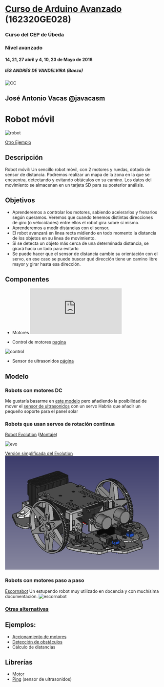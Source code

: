 # [Curso de Arduino Avanzado](http://www.cepubeda.es/cepubeda/?mod=noticia&id=41) (162320GE028)

### Curso del CEP de Úbeda

### Nivel avanzado

#### 14, 21, 27 abril y  4, 10, 23 de Mayo de 2016

#####  IES ANDRÉS DE VANDELVIRA (Baeza)

![CC](https://licensebuttons.net/l/by-sa/3.0/88x31.png)
## José Antonio Vacas  @javacasm

# Robot móvil

![robot](https://lh6.googleusercontent.com/-0FRQ2C8_RGE/VTpwbOIYmpI/AAAAAAAA4w8/bBxwFRr3z4M/w1014-h761-no/IMG_20150423_202826.jpg)

[Otro Ejemplo](http://www.leantec.es/blog/13_Robot-autonomo-esquiva-objetos.html)

## Descripción

Robot móvil: Un sencillo robot móvil, con 2 motores y ruedas, dotado de sensor de distancia. Podremos realizar un mapa de la zona en la que se encuentra, detectando y evitando obtáculos en su camino. Los datos del movimiento se almacenan en un tarjeta SD para su posterior análisis.

## Objetivos

* Aprenderemos a controlar los motores, sabiendo acelerarlos y frenarlos según queramos. Veremos que cuando tenemos distintas direcciones de giro (o velocidades) entre ellos el robot gira sobre sí mismo.
* Aprenderemos a medir distancias con el sensor.
* El robot avanzará en línea recta midiendo en todo momento la distancia de los objetos en su línea de movimiento.
* Si se detecta un objeto más cerca de una determinada distancia, se girará hacia un lado para evitarlo
* Se puede hacer que el sensor de distancia cambie su orientación con el servo, en ese caso se puede buscar qué dirección tiene un camino libre mayor y girar hasta esa dirección.

## Componentes

* Motores
![motor](http://www.electan.com/product_thumb.php?img=images/Pololu/0J1093.jpg&w=320&h=240)

* Control de motores [pagina](http://www.dfrobot.com/wiki/index.php?title=Arduino_Motor_Shield_(L298N)_(SKU:DRI0009))

![control](http://www.dfrobot.com/wiki/images/1/1e/Arduino_Shield3.png)

* Sensor de ultrasonidos [página](http://www.seeedstudio.com/wiki/index.php?title=Ultra_Sonic_range_measurement_module)

## Modelo

### Robots con motores DC

Me gustaría basarme en [este modelo](http://www.thingiverse.com/thing:200582) pero añadiendo la posibilidad de mover el [sensor de ultrasonidos](http://www.thingiverse.com/thing:787202) con un servo
Habría que añadir un pequeño soporte para el panel solar

### Robots que usan servos de rotación continua

[Robot Evolution](http://www.thingiverse.com/thing:750928/#files) ([Montaje](http://diwo.bq.com/montaje-del-printbot-evolution/))

![evo](http://www.tecselec.com/521-thickbox_default/bq-kit-printbot-evolution.jpg)

[Versión simplificada del Evolution](https://github.com/javacasm/evoPrintBot)
![evoPrintBot](https://github.com/javacasm/evoPrintBot/raw/master/imagenes/evoPrintBot.png)

### Robots con motores paso a paso

[Escornabot](https://escornabot.com/web/es/home/4) Un estupendo robot muy utilizado en docencia y con muchísima documentación.
![escornabot](https://escornabot.com/web/sites/default/files/node_attachs/brivoipcb.jpg)

### [Otras alternativas](http://www.thingiverse.com/javacasm/collections/robot-movil)



## Ejemplos:

* [Accionamiento de motores](http://www.dfrobot.com/wiki/index.php?title=Arduino_Motor_Shield_(L298N)_(SKU:DRI0009)#Sample_Code)
* [Detección de obstáculos](http://www.seeedstudio.com/wiki/index.php?title=Ultra_Sonic_range_measurement_module#Programming)
* Cálculo de distancias

## Librerías

* [Motor](http://www.dfrobot.com/wiki/index.php?title=Arduino_Motor_Shield_%28L298N%29_%28SKU:DRI0009%29)
* [Ping](http://playground.arduino.cc/Code/NewPing) (sensor de ultrasonidos)
